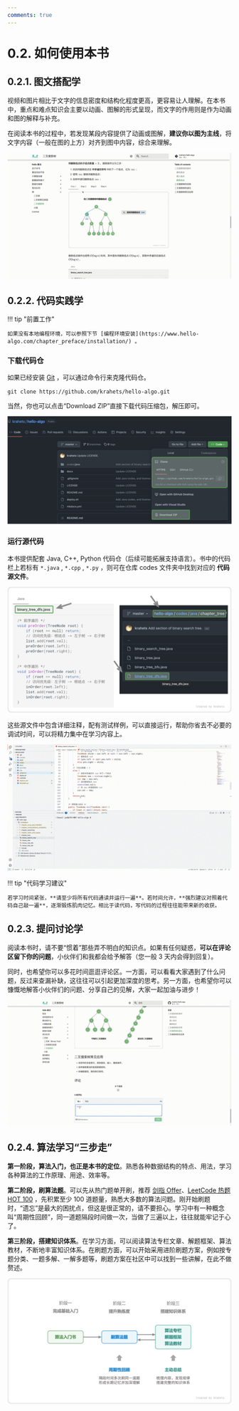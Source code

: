 ```yaml
---
comments: true
---
```


# 0.2. 如何使用本书

## 0.2.1. 图文搭配学

视频和图片相比于文字的信息密度和结构化程度更高，更容易让人理解。在本书中，重点和难点知识会主要以动画、图解的形式呈现，而文字的作用则是作为动画和图的解释与补充。

在阅读本书的过程中，若发现某段内容提供了动画或图解，**建议你以图为主线**，将文字内容（一般在图的上方）对齐到图中内容，综合来理解。

![animation](suggestions.assets/animation.gif)

## 0.2.2. 代码实践学

!!! tip "前置工作"

    如果没有本地编程环境，可以参照下节 [编程环境安装](https://www.hello-algo.com/chapter_preface/installation/) 。

### 下载代码仓

如果已经安装 [Git](https://git-scm.com/downloads) ，可以通过命令行来克隆代码仓。

```shell
git clone https://github.com/krahets/hello-algo.git
```

当然，你也可以点击“Download ZIP”直接下载代码压缩包，解压即可。

![download_code](suggestions.assets/download_code.png)

### 运行源代码

本书提供配套 Java, C++, Python 代码仓（后续可能拓展支持语言）。书中的代码栏上若标有 `*.java` , `*.cpp` , `*.py` ，则可在仓库 codes 文件夹中找到对应的 **代码源文件**。

![code_md_to_repo](suggestions.assets/code_md_to_repo.png)

这些源文件中包含详细注释，配有测试样例，可以直接运行，帮助你省去不必要的调试时间，可以将精力集中在学习内容上。

![running_code](suggestions.assets/running_code.gif)

!!! tip "代码学习建议"

    若学习时间紧张，**请至少将所有代码通读并运行一遍**。若时间允许，**强烈建议对照着代码自己敲一遍**，逐渐锻炼肌肉记忆。相比于读代码，写代码的过程往往能带来新的收获。

## 0.2.3. 提问讨论学

阅读本书时，请不要“惯着”那些弄不明白的知识点。如果有任何疑惑，**可以在评论区留下你的问题**，小伙伴们和我都会给予解答（您一般 3 天内会得到回复）。

同时，也希望你可以多花时间逛逛评论区。一方面，可以看看大家遇到了什么问题，反过来查漏补缺，这往往可以引起更加深度的思考。另一方面，也希望你可以慷慨地解答小伙伴们的问题、分享自己的见解，大家一起加油与进步！

![comment](suggestions.assets/comment.gif)

## 0.2.4. 算法学习“三步走”

**第一阶段，算法入门，也正是本书的定位**。熟悉各种数据结构的特点、用法，学习各种算法的工作原理、用途、效率等。

**第二阶段，刷算法题**。可以先从热门题单开刷，推荐 [剑指 Offer](https://leetcode.cn/problem-list/xb9nqhhg/)、[LeetCode 热题 HOT 100](https://leetcode.cn/problem-list/2cktkvj/) ，先积累至少 100 道题量，熟悉大多数的算法问题。刚开始刷题时，“遗忘”是最大的困扰点，但这是很正常的，请不要担心。学习中有一种概念叫“周期性回顾”，同一道题隔段时间做一次，当做了三遍以上，往往就能牢记于心了。

**第三阶段，搭建知识体系**。在学习方面，可以阅读算法专栏文章、解题框架、算法教材，不断地丰富知识体系。在刷题方面，可以开始采用进阶刷题方案，例如按专题分类、一题多解、一解多题等，刷题方案在社区中可以找到一些讲解，在此不做赘述。

![learning_route](suggestions.assets/learning_route.png)
